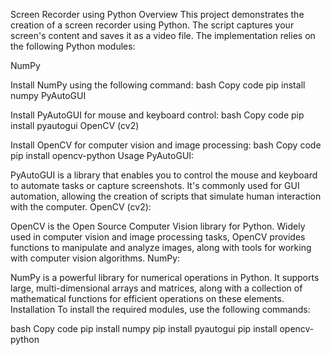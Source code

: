 Screen Recorder using Python
Overview
This project demonstrates the creation of a screen recorder using Python. The script captures your screen's content and saves it as a video file. The implementation relies on the following Python modules:

NumPy

Install NumPy using the following command:
bash
Copy code
pip install numpy
PyAutoGUI

Install PyAutoGUI for mouse and keyboard control:
bash
Copy code
pip install pyautogui
OpenCV (cv2)

Install OpenCV for computer vision and image processing:
bash
Copy code
pip install opencv-python
Usage
PyAutoGUI:

PyAutoGUI is a library that enables you to control the mouse and keyboard to automate tasks or capture screenshots. It's commonly used for GUI automation, allowing the creation of scripts that simulate human interaction with the computer.
OpenCV (cv2):

OpenCV is the Open Source Computer Vision library for Python. Widely used in computer vision and image processing tasks, OpenCV provides functions to manipulate and analyze images, along with tools for working with computer vision algorithms.
NumPy:

NumPy is a powerful library for numerical operations in Python. It supports large, multi-dimensional arrays and matrices, along with a collection of mathematical functions for efficient operations on these elements.
Installation
To install the required modules, use the following commands:

bash
Copy code
pip install numpy
pip install pyautogui
pip install opencv-python


